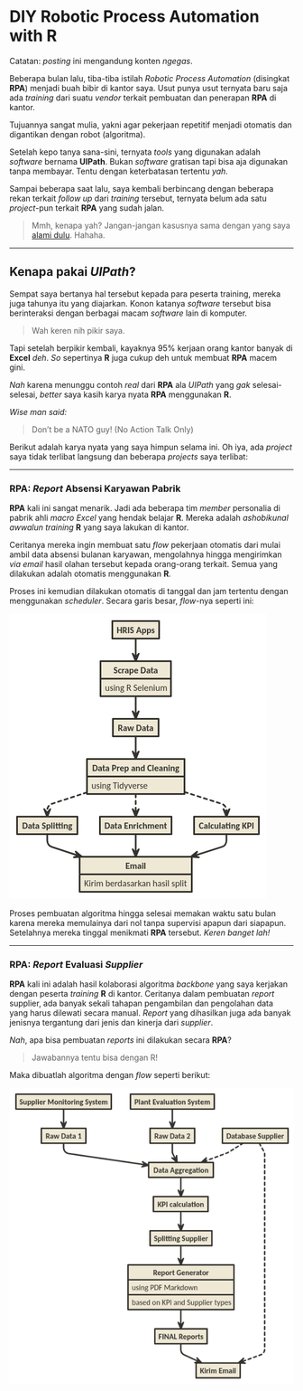 DIY Robotic Process Automation with R
================

Catatan: *posting* ini mengandung konten *ngegas*.

Beberapa bulan lalu, tiba-tiba istilah *Robotic Process Automation*
(disingkat **RPA**) menjadi buah bibir di kantor saya. Usut punya usut
ternyata baru saja ada *training* dari suatu *vendor* terkait pembuatan
dan penerapan **RPA** di kantor.

Tujuannya sangat mulia, yakni agar pekerjaan repetitif menjadi otomatis
dan digantikan dengan robot (algoritma).

Setelah kepo tanya sana-sini, ternyata *tools* yang digunakan adalah
*software* bernama **UIPath**. Bukan *software* gratisan tapi bisa aja
digunakan tanpa membayar. Tentu dengan keterbatasan tertentu *yah*.

Sampai beberapa saat lalu, saya kembali berbincang dengan beberapa rekan
terkait *follow up* dari *training* tersebut, ternyata belum ada satu
*project*-pun terkait **RPA** yang sudah jalan.

> Mmh, kenapa yah? Jangan-jangan kasusnya sama dengan yang saya [alami
> dulu](https://ikanx101.github.io/blog/blog-promo-hemat-id/). Hahaha.

-----

## Kenapa pakai *UIPath*?

Sempat saya bertanya hal tersebut kepada para peserta training, mereka
juga tahunya itu yang diajarkan. Konon katanya *software* tersebut bisa
berinteraksi dengan berbagai macam *software* lain di komputer.

> Wah keren nih pikir saya.

Tapi setelah berpikir kembali, kayaknya 95% kerjaan orang kantor banyak
di **Excel** *deh*. *So* sepertinya **R** juga cukup deh untuk membuat
**RPA** macem gini.

*Nah* karena menunggu contoh *real* dari **RPA** ala *UIPath* yang *gak*
selesai-selesai, *better* saya kasih karya nyata **RPA** menggunakan
**R**.

*Wise man said:*

> Don’t be a NATO guy\! (No Action Talk Only)

Berikut adalah karya nyata yang saya himpun selama ini. Oh iya, ada
*project* saya tidak terlibat langsung dan beberapa *projects* saya
terlibat:

-----

### RPA: *Report* Absensi Karyawan Pabrik

**RPA** kali ini sangat menarik. Jadi ada beberapa tim *member*
personalia di pabrik ahli *macro Excel* yang hendak belajar **R**.
Mereka adalah *ashobikunal awwalun* *training* **R** yang saya lakukan
di kantor.

Ceritanya mereka ingin membuat satu *flow* pekerjaan otomatis dari mulai
ambil data absensi bulanan karyawan, mengolahnya hingga mengirimkan *via
email* hasil olahan tersebut kepada orang-orang terkait. Semua yang
dilakukan adalah otomatis menggunakan **R**.

Proses ini kemudian dilakukan otomatis di tanggal dan jam tertentu
dengan menggunakan *scheduler*. Secara garis besar, *flow*-nya seperti
ini:

<img src="hris.png" width="455" />

Proses pembuatan algoritma hingga selesai memakan waktu satu bulan
karena mereka memulainya dari nol tanpa supervisi apapun dari siapapun.
Setelahnya mereka tinggal menikmati **RPA** tersebut. *Keren banget
lah\!*

-----

### RPA: *Report* Evaluasi *Supplier*

**RPA** kali ini adalah hasil kolaborasi algoritma *backbone* yang saya
kerjakan dengan peserta *training* **R** di kantor. Ceritanya dalam
pembuatan *report* supplier, ada banyak sekali tahapan pengambilan dan
pengolahan data yang harus dilewati secara manual. *Report* yang
dihasilkan juga ada banyak jenisnya tergantung dari jenis dan kinerja
dari *supplier*.

*Nah*, apa bisa pembuatan *reports* ini dilakukan secara **RPA**?

> Jawabannya tentu bisa dengan R\!

Maka dibuatlah algoritma dengan *flow* seperti berikut:

<img src="supplier.png" width="593" />
